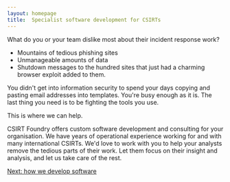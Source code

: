 ```yaml
---
layout: homepage
title:  Specialist software development for CSIRTs
---
```


What do you or your team dislike most about their incident response work? 

* Mountains of tedious phishing sites
* Unmanageable amounts of data
* Shutdown messages to the hundred sites that just had a charming browser exploit added to them.

You didn't get into information security to spend your days copying and pasting email addresses into templates. You're busy enough as it is. The last thing you need is to be fighting the tools you use.

This is where we can help.

CSIRT Foundry offers custom software development and consulting for your organisation. We have years of operational experience working for and with many international CSIRTs.  We'd love to work with you to help your analysts remove the tedious parts of their work. Let them focus on their insight and analysis, and let us take care of the rest.

<p><a href="/development">Next: how we develop software</a></p>
